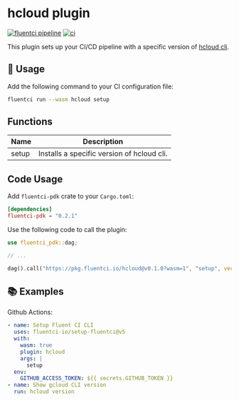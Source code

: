 # hcloud plugin

[![fluentci pipeline](https://shield.fluentci.io/x/hcloud)](https://pkg.fluentci.io/hcloud)
[![ci](https://github.com/fluentci-io/hcloud-plugin/actions/workflows/ci.yml/badge.svg)](https://github.com/fluentci-io/hcloud-plugin/actions/workflows/ci.yml)

This plugin sets up your CI/CD pipeline with a specific version of [hcloud cli](https://github.com/hetznercloud/cli).

## 🚀 Usage

Add the following command to your CI configuration file:

```bash
fluentci run --wasm hcloud setup
```

## Functions

| Name   | Description                               |
| ------ | ----------------------------------------- |
| setup  | Installs a specific version of hcloud cli.  |

## Code Usage

Add `fluentci-pdk` crate to your `Cargo.toml`:

```toml
[dependencies]
fluentci-pdk = "0.2.1"
```

Use the following code to call the plugin:

```rust
use fluentci_pdk::dag;

// ...

dag().call("https://pkg.fluentci.io/hcloud@v0.1.0?wasm=1", "setup", vec!["latest"])?;
```

## 📚 Examples

Github Actions:

```yaml
- name: Setup Fluent CI CLI
  uses: fluentci-io/setup-fluentci@v5
  with:
    wasm: true
    plugin: hcloud
    args: |
      setup
  env:
    GITHUB_ACCESS_TOKEN: ${{ secrets.GITHUB_TOKEN }}
- name: Show gcloud CLI version
  run: hcloud version
```
